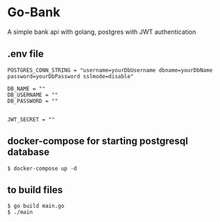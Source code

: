 # Go-Bank
A simple bank api with golang, postgres with JWT authentication



## .env file
```
POSTGRES_CONN_STRING = "username=yourDbUsername dbname=yourDbName password=yourDbPassword sslmode=disable"

DB_NAME = ""
DB_USERNAME = ""
DB_PASSWORD = ""


JWT_SECRET = ""
```

## docker-compose for starting postgresql database
```
$ docker-compose up -d
```


## to build files 
```
$ go build main.go
$ ./main
```